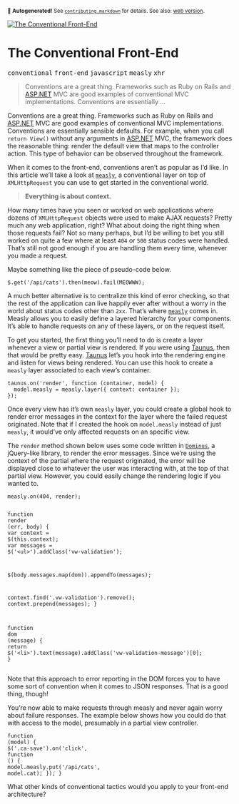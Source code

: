 <sub>&#x1F6A8; <strong>Autogenerated!</strong> See <a href="https://github.com/ponyfoo/articles/tree/noindex/contributing.markdown"><code>contributing.markdown</code></a> for details. See also: <a href="https://ponyfoo.com/articles/the-conventional-front-end">web version</a>.</sub>

<a href="https://ponyfoo.com/articles/the-conventional-front-end"><div><img src="https://i.imgur.com/yq0YSDB.jpg" alt="The Conventional Front-End"></div></a>

<h1>The Conventional Front-End</h1>

<p><kbd>conventional</kbd> <kbd>front-end</kbd> <kbd>javascript</kbd> <kbd>measly</kbd> <kbd>xhr</kbd></p>

<blockquote><p>Conventions are a great thing. Frameworks such as Ruby on Rails and <a href="http://asp.net/" target="_blank">ASP.NET</a> MVC are good examples of conventional MVC implementations. Conventions are essentially &#x2026;</p></blockquote>

<div><p>Conventions are a great thing. Frameworks such as Ruby on Rails and <a href="http://asp.net/" target="_blank">ASP.NET</a> MVC are good examples of conventional MVC implementations. Conventions are essentially sensible defaults. For example, when you call <code class="md-code md-code-inline">return View()</code> without any arguments in <a href="http://asp.net/" target="_blank">ASP.NET</a> MVC, the framework does the reasonable thing: render the default view that maps to the controller action. This type of behavior can be observed throughout the framework.</p></div>

<blockquote></blockquote>

<div><p>When it comes to the front-end, conventions aren&#x2019;t as popular as I&#x2019;d like. In this article we&#x2019;ll take a look at <a href="https://github.com/bevacqua/measly" target="_blank"><code class="md-code md-code-inline">measly</code></a>, a conventional layer on top of <code class="md-code md-code-inline">XMLHttpRequest</code> you can use to get started in the conventional world.</p></div>

<div><blockquote> <p><strong>Everything is about context.</strong></p> </blockquote> <p>How many times have you seen or worked on web applications where dozens of <code class="md-code md-code-inline">XMLHttpRequest</code> objects were used to make AJAX requests? Pretty much any web application, right? What about doing the right thing when those requests fail? Not so many perhaps, but I&#x2019;d be willing to bet you still worked on quite a few where at least <code class="md-code md-code-inline">404</code> or <code class="md-code md-code-inline">500</code> status codes were handled. That&#x2019;s still not good enough if you are handling them every time, whenever you made a request.</p> <p>Maybe something like the piece of pseudo-code below.</p> <pre class="md-code-block"><code class="md-code md-lang-javascript">$.get(<span class="md-code-string">&apos;/api/cats&apos;</span>).then(meow).fail(MEOWWW);
</code></pre> <p>A much better alternative is to centralize this kind of error checking, so that the rest of the application can live happily ever after without a worry in the world about status codes other than <code class="md-code md-code-inline">2xx</code>. That&#x2019;s where <a href="https://github.com/bevacqua/measly" target="_blank"><code class="md-code md-code-inline">measly</code></a> comes in. Measly allows you to easily define a layered hierarchy for your components. It&#x2019;s able to handle requests on any of these layers, or on the request itself.</p> <p>To get you started, the first thing you&#x2019;ll need to do is create a layer whenever a view or partial view is rendered. If you were using <a href="https://github.com/bevacqua/taunus" target="_blank">Taunus</a>, then that would be pretty easy. <a href="https://github.com/bevacqua/taunus" target="_blank">Taunus</a> let&#x2019;s you hook into the rendering engine and listen for views being rendered. You can use this hook to create a <code class="md-code md-code-inline">measly</code> layer associated to each view&#x2019;s container.</p> <pre class="md-code-block"><code class="md-code md-lang-javascript">taunus.on(<span class="md-code-string">&apos;render&apos;</span>, <span class="md-code-function"><span class="md-code-keyword">function</span> <span class="md-code-params">(container, model)</span> </span>{
  model.measly = measly.layer({ context: container });
});
</code></pre> <p>Once every view has it&#x2019;s own <code class="md-code md-code-inline">measly</code> layer, you could create a global hook to render error messages in the context for the layer where the failed request originated. Note that if I created the hook on <code class="md-code md-code-inline">model.measly</code> instead of just <code class="md-code md-code-inline">measly</code>, it would&#x2019;ve only affected requests on an specific view.</p> <p>The <code class="md-code md-code-inline">render</code> method shown below uses some code written in <a href="https://github.com/bevacqua/dominus" target="_blank"><code class="md-code md-code-inline">Dominus</code></a>, a jQuery-like library, to render the error messages. Since we&#x2019;re using the context of the partial where the request originated, the error will be displayed close to whatever the user was interacting with, at the top of that partial view. However, you could easily change the rendering logic if you wanted to.</p> <pre class="md-code-block"><code class="md-code md-lang-javascript">measly.on(<span class="md-code-number">404</span>, render);

<span class="md-code-function"><span class="md-code-keyword">function</span> <span class="md-code-title">render</span> <span class="md-code-params">(err, body)</span> </span>{
  <span class="md-code-keyword">var</span> context = $(<span class="md-code-keyword">this</span>.context);
  <span class="md-code-keyword">var</span> messages = $(<span class="md-code-string">&apos;&lt;ul&gt;&apos;</span>).addClass(<span class="md-code-string">&apos;vw-validation&apos;</span>);

  $(body.messages.map(dom)).appendTo(messages);

  context.find(<span class="md-code-string">&apos;.vw-validation&apos;</span>).remove();
  context.prepend(messages);
}

<span class="md-code-function"><span class="md-code-keyword">function</span> <span class="md-code-title">dom</span> <span class="md-code-params">(message)</span> </span>{
  <span class="md-code-keyword">return</span> $(<span class="md-code-string">&apos;&lt;li&gt;&apos;</span>).text(message).addClass(<span class="md-code-string">&apos;vw-validation-message&apos;</span>)[<span class="md-code-number">0</span>];
}
</code></pre> <p>Note that this approach to error reporting in the DOM forces you to have some sort of convention when it comes to JSON responses. That is a good thing, though!</p> <p>You&#x2019;re now able to make requests through measly and never again worry about failure responses. The example below shows how you could do that with access to the model, presumably in a partial view controller.</p> <pre class="md-code-block"><code class="md-code md-lang-javascript"><span class="md-code-function"><span class="md-code-keyword">function</span> <span class="md-code-params">(model)</span> </span>{
  $(<span class="md-code-string">&apos;.ca-save&apos;</span>).on(<span class="md-code-string">&apos;click&apos;</span>, <span class="md-code-function"><span class="md-code-keyword">function</span> <span class="md-code-params">()</span> </span>{
    model.measly.put(<span class="md-code-string">&apos;/api/cats&apos;</span>, model.cat);
  });
}
</code></pre> <p>What other kinds of conventional tactics would you apply to your front-end architecture?</p></div>
